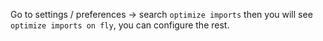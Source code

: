 Go to settings / preferences -> search `optimize imports` then you will see `optimize imports on fly`, you can configure the rest.

